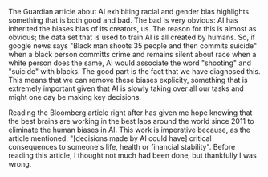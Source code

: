 The Guardian article about AI exhibiting racial and gender bias highlights something that is both good and bad. The bad is very obvious: AI has inherited the biases bias of its creators, us. The reason for this is almost as obvious; the data set that is used to train AI is all created by humans. So, if google news says "Black man shoots 35 people and then commits suicide" when a black person committs crime and remains silent about race when a white person does the same, AI would associate the word "shooting" and "suicide" with blacks. The good part is the fact that we have diagnosed this. This means that we can remove these biases explicity, something that is extremely important given that AI is slowly taking over all our tasks and might one day be making key decisions.

Reading the Bloomberg article right after has given me hope knowing that the best brains are working in the best labs around the world since 2011 to eliminate the human biases in AI. This work is imperative because, as the article mentioned, "[decisions made by AI could have] critical consequences to someone's life, health or financial stability". Before reading this article, I thought not much had been done, but thankfully I was wrong. 
